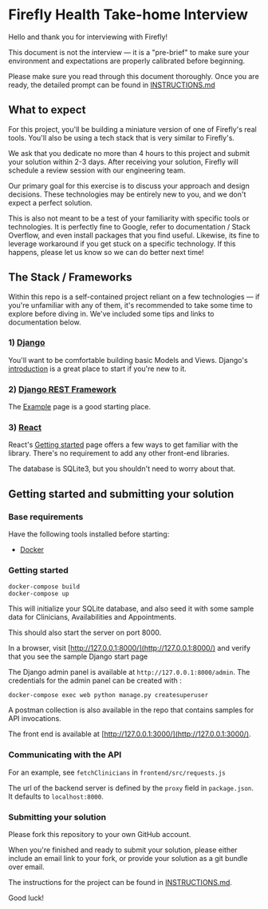 # Firefly Health Take-home Interview

Hello and thank you for interviewing with Firefly!

This document is not the interview — it is a "pre-brief" to make sure your environment and expectations are properly calibrated before beginning.

Please make sure you read through this document thoroughly. Once you are ready, the detailed prompt can be found in [INSTRUCTIONS.md](INSTRUCTIONS.md)

## What to expect

For this project, you'll be building a miniature version of one of Firefly's real tools. You'll also be using a tech stack that is very similar to Firefly's.

We ask that you dedicate no more than 4 hours to this project and submit your solution within 2-3 days.  After receiving your solution, Firefly will schedule a review session with our engineering team.

Our primary goal for this exercise is to discuss your approach and design decisions.  These technologies may be entirely new to you, and we don't expect a perfect solution.  

This is also not meant to be a test of your familiarity with specific tools or technologies.  It is perfectly fine to Google, refer to documentation / Stack Overflow, and even install packages that you find useful.  Likewise, its fine to leverage workaround if you get stuck on a specific technology.  If this happens, please let us know so we can do better next time!

## The Stack / Frameworks

Within this repo is a self-contained project reliant on a few technologies — if you're unfamiliar with any of them, it's recommended to take some time to explore before diving in. We've included some tips and links to documentation below.

### 1) [Django](https://docs.djangoproject.com/en/3.2/)

You'll want to be comfortable building basic Models and Views. Django's [introduction](https://www.djangoproject.com/start/) is a great place to start if you're new to it.

### 2) [Django REST Framework](https://www.django-rest-framework.org/)

The [Example](https://www.django-rest-framework.org/#example) page  is a good starting place.

### 3) [React](https://reactjs.org)

React's [Getting started](https://reactjs.org/docs/getting-started.html) page offers a few ways to get familiar with the library. There's no requirement to add any other front-end libraries.

The database is SQLite3, but you shouldn't need to worry about that.

## Getting started and submitting your solution


### Base requirements

Have the following tools installed before starting:

- [Docker](https://www.docker.com/products/docker-desktop)

### Getting started

```shell
docker-compose build
docker-compose up
```

This will initialize your SQLite database, and also seed it with some sample data for Clinicians, Availabilities and Appointments.

This should also start the server on port 8000.

In a browser, visit [http://127.0.0.1:8000/](http://127.0.0.1:8000/) and verify that you see the sample Django start page


The Django admin panel is available at `http://127.0.0.1:8000/admin`. The credentials for the admin panel
can be created with : 

```shell
docker-compose exec web python manage.py createsuperuser
```

A postman collection is also available in the repo that contains samples for API invocations.

The front end is available at [http://127.0.0.1:3000/](http://127.0.0.1:3000/).

### Communicating with the API

For an example, see `fetchClinicians` in `frontend/src/requests.js`

The url of the backend server is defined by the `proxy` field in `package.json`. It defaults to `localhost:8000`.

### Submitting your solution

Please fork this repository to your own GitHub account.

When you're finished and ready to submit your solution, please either include an email link to your fork, or provide your solution as a git bundle over email.

The instructions for the project can be found in [INSTRUCTIONS.md](INSTRUCTIONS.md).

Good luck!
